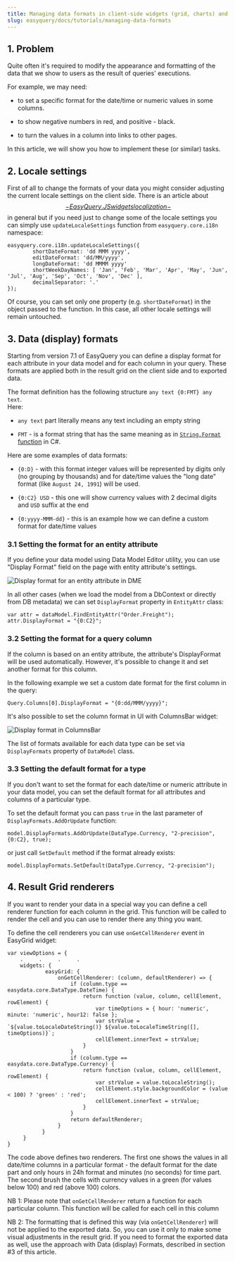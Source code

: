 ```yaml
---
title: Managing data formats in client-side widgets (grid, charts) and exported data
slug: easyquery/docs/tutorials/managing-data-formats
---
```



## 1. Problem

Quite often it's required to modify the appearance and formatting of the data that we show to users as the result of queries' executions.

For example, we may need:

  * to set a specific format for the date/time or numeric values in some columns.

  * to show negative numbers in red, and positive - black.

  * to turn the values in a column into links to other pages.
 

In this article, we will show you how to implement these (or similar) tasks.

  

## 2. Locale settings

First of all to change the formats of your data you might consider adjusting the current locale settings on the client side. There is an article about [$$-EasyQuery.JS widgets localization-$$](//$aid/eqdn-sy2v8pfvi230) in general but if you need just to change some of the locale settings you can simply use `updateLocaleSettings` function from `easyquery.core.i18n` namespace:

```
easyquery.core.i18n.updateLocaleSettings({
        shortDateFormat: 'dd MMM yyyy',
        editDateFormat: 'dd/MM/yyyy',
        longDateFormat: 'dd MMMM yyyy'
        shortWeekDayNames: [ 'Jan', 'Feb', 'Mar', 'Apr', 'May', 'Jun', 'Jul', 'Aug', 'Sep', 'Oct', 'Nov', 'Dec' ],
        decimalSeparator: '.'
});
```

Of course, you can set only one property (e.g. `shortDateFormat`) in the object passed to the function. In this case, all other locale settings will remain untouched.

## 3. Data (display) formats

Starting from version 7.1 of EasyQuery you can define a display format for each attribute in your data model and for each column in your query. These formats are applied both in the result grid on the client side and to exported data.

The format definition has the following structure `any text {0:FMT} any text`.     
Here:

* `any text` part literally means any text including an empty string

* `FMT` -  is a format string that has the same meaning as in [`String.Format` function](https://docs.microsoft.com/en-us/dotnet/standard/base-types/composite-formatting#format-string-component) in C#.

Here are some examples of data formats:

* `{0:D}` - with this format integer values will be represented by digits only (no grouping by thousands) and for date/time values the "long date" format (like `August 24, 1991`) will be used.

* `{0:C2} USD` - this one will show currency values with 2 decimal digits and `USD` suffix at the end

*  `{0:yyyy-MMM-dd}` - this is an example how we can define a custom format for date/time values



### 3.1 Setting the format for an entity attribute

If you define your data model using Data Model Editor utility, you can use "Display Format" field on the page with entity attribute's settings.

![Display format for an entity attribute in DME](/easyquery/docs/images/eq-dme-sshot-display-format.png "Display format for an entity attribute in DME")

In all other cases (when we load the model from a DbContext or directly from DB metadata) we can set `DisplayFormat` property in `EntityAttr` class:

```
var attr = dataModel.FindEntityAttr("Order.Freight");
attr.DisplayFormat = "{0:C2}";
```

### 3.2 Setting the format for a query column

If the column is based on an entity attribute, the attribute's DisplayFormat will be used automatically. However, it's possible to change it and set another format for this column. 

In the following example we set a custom date format for the first column in the query:

```
Query.Columns[0].DisplayFormat = "{0:dd/MMM/yyyy}";
```

It's also possible to set the column format in UI with ColumnsBar widget:

![Display format in ColumnsBar](/easyquery/docs/images/eq-columnbar-sshot-display-format.png "Display format in ColumnsBar")

The list of formats available for each data type can be set via `DisplayFormats` property of `DataModel` class.


### 3.3 Setting the default format for a type

If you don't want to set the format for each date/time or numeric attribute in your data model, you can set the default format for all attributes and columns of a particular type.

To set the default format you can pass `true` in the last parameter of `DisplayFormats.AddOrUpdate` function:

```
model.DisplayFormats.AddOrUpdate(DataType.Currency, "2-precision", {0:C2}, true);
```

or just call `SetDefault` method if the format already exists:

```
model.DisplayFormats.SetDefault(DataType.Currency, "2-precision");
```

## 4. Result Grid renderers

If you want to render your data in a special way you can define a cell renderer function for each column in the grid. This function will be called to render the cell and you can use to render there any thing you want.

To define the cell renderers you can use `onGetCellRenderer` event in EasyGrid widget:

```
var viewOptions = {
    .     .     .     .
	widgets: {
            easyGrid: {
                onGetCellRenderer: (column, defaultRenderer) => {
                    if (column.type == easydata.core.DataType.DateTime) {
                        return function (value, column, cellElement, rowElement) {
                            var timeOptions = { hour: 'numeric', minute: 'numeric', hour12: false };
                            var strValue = `${value.toLocaleDateString()} ${value.toLocaleTimeString([], timeOptions)}`;
                            cellElement.innerText = strValue;
                        }
                    }
                    if (column.type == easydata.core.DataType.Currency) {
                        return function (value, column, cellElement, rowElement) {
                            var strValue = value.toLocaleString();
                            cellElement.style.backgroundColor = (value < 100) ? 'green' : 'red';
                            cellElement.innerText = strValue;
                        }
                    }
                    return defaultRenderer;
                }
           }
	 }
}
```

The code above defines two renderers. The first one shows the values in all date/time columns in a particular format - the default format for the date part and only hours in 24h format and minutes (no seconds) for time part. The second brush the cells with currency values in a green (for values below 100) and red (above 100) colors.

NB 1: Please note that `onGetCellRenderer` return a function for each particular column. This function will be called for each cell in this column

NB 2: The formatting that is defined this way (via `onGetCellRenderer`) will not be applied to the exported data. So, you can use it only to make some visual adjustments in the result grid. If you need to format the exported data as well, use the approach with Data (display) Formats, described in section #3 of this article.